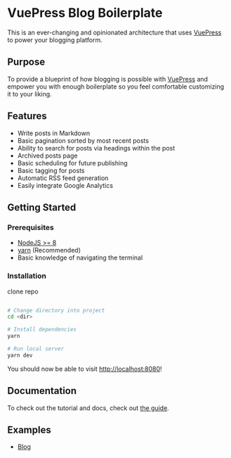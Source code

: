 # VuePress Blog Boilerplate



This is an ever-changing and opinionated architecture that uses [VuePress](https://vuepress.vuejs.org) to power your blogging platform.

## Purpose

To provide a blueprint of how blogging is possible with [VuePress](https://vuepress.vuejs.org/) and empower you with enough boilerplate so you feel comfortable customizing it to your liking.

## Features

- Write posts in Markdown
- Basic pagination sorted by most recent posts
- Ability to search for posts via headings within the post
- Archived posts page
- Basic scheduling for future publishing
- Basic tagging for posts
- Automatic RSS feed generation
- Easily integrate Google Analytics

## Getting Started

### Prerequisites

- [NodeJS >= 8](https://nodejs.org/)
- [yarn](https://yarnpkg.com/lang/en/docs/install/) (Recommended)
- Basic knowledge of navigating the terminal

### Installation

clone repo

```bash

# Change directory into project
cd <dir>

# Install dependencies
yarn

# Run local server
yarn dev
```

You should now be able to visit [http://localhost:8080](http://localhost:8080)!

## Documentation

To check out the tutorial and docs, check out [the guide](https://vuepress-blog-boilerplate.bencodezen.io/).

## Examples

- [Blog](https://wjv.io/blog)

